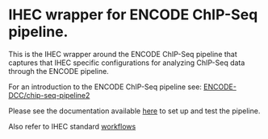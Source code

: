# IHEC wrapper for ENCODE ChIP-Seq pipeline.

This is the IHEC wrapper around the ENCODE ChIP-Seq pipeline that captures that IHEC specific configurations for analyzing ChIP-Seq data through the ENCODE pipeline.  

For an introduction to the ENCODE ChIP-Seq pipeline see: [ENCODE-DCC/chip-seq-pipeline2](https://github.com/ENCODE-DCC/chip-seq-pipeline2)

Please see the documentation available [here](encode-wrapper/readme.md) to set up and test the pipeline.

Also refer to IHEC standard [workflows](ihec_standard_workflow.md)



